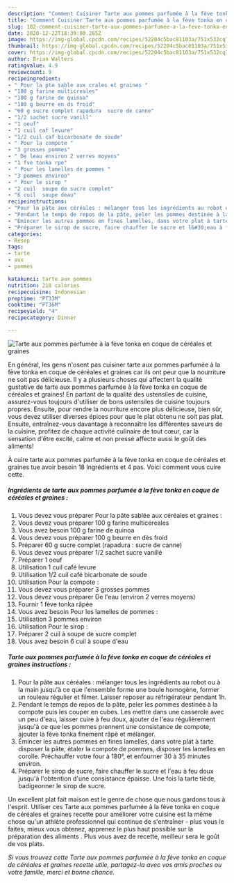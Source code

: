 ```yaml
---
description: "Comment Cuisiner Tarte aux pommes parfumée à la fève tonka en coque de céréales et graines"
title: "Comment Cuisiner Tarte aux pommes parfumée à la fève tonka en coque de céréales et graines"
slug: 182-comment-cuisiner-tarte-aux-pommes-parfumee-a-la-feve-tonka-en-coque-de-cereales-et-graines
date: 2020-12-22T18:39:00.265Z
image: https://img-global.cpcdn.com/recipes/52204c5bac81103a/751x532cq70/tarte-aux-pommes-parfumee-a-la-feve-tonka-en-coque-de-cereales-et-graines-photo-principale-de-la-recette.jpg
thumbnail: https://img-global.cpcdn.com/recipes/52204c5bac81103a/751x532cq70/tarte-aux-pommes-parfumee-a-la-feve-tonka-en-coque-de-cereales-et-graines-photo-principale-de-la-recette.jpg
cover: https://img-global.cpcdn.com/recipes/52204c5bac81103a/751x532cq70/tarte-aux-pommes-parfumee-a-la-feve-tonka-en-coque-de-cereales-et-graines-photo-principale-de-la-recette.jpg
author: Brian Walters
ratingvalue: 4.9
reviewcount: 9
recipeingredient:
- " Pour la pte sable aux crales et graines "
- "100 g farine multicreales"
- "100 g farine de quinoa"
- "100 g beurre en ds froid"
- "60 g sucre complet rapadura  sucre de canne"
- "1/2 sachet sucre vanill"
- "1 oeuf"
- "1 cuil caf levure"
- "1/2 cuil caf bicarbonate de soude"
- " Pour la compote "
- "3 grosses pommes"
- " De leau environ 2 verres moyens"
- "1 fve tonka rpe"
- " Pour les lamelles de pommes "
- "3 pommes environ"
- " Pour le sirop "
- "2 cuil  soupe de sucre complet"
- "6 cuil  soupe deau"
recipeinstructions:
- "Pour la pâte aux céréales : mélanger tous les ingrédients au robot ou à la main jusqu&#39;à ce que l&#39;ensemble forme une boule homogène, former un rouleau régulier et filmer. Laisser reposer au réfrigérateur pendant 1h."
- "Pendant le temps de repos de la pâte, peler les pommes destinée à la compote puis les couper en cubes. Les mettre dans une casserole avec un peu d&#39;eau, laisser cuire à feu doux, ajouter de l&#39;eau régulièrement jusqu&#39;à ce que les pommes prennent une consistance de compote, ajouter la fève tonka finement râpé et mélanger."
- "Émincer les autres pommes en fines lamelles, dans votre plat à tarte disposer la pâte, étaler la compote de pommes, disposer les lamelles en corolle. Préchauffer votre four à 180°, et enfourner 30 à 35 minutes environ."
- "Préparer le sirop de sucre, faire chauffer le sucre et l&#39;eau à feu doux jusqu&#39;à l&#39;obtention d&#39;une consistance épaisse. Une fois la tarte tiède, badigeonner le sirop de sucre."
categories:
- Resep
tags:
- tarte
- aux
- pommes

katakunci: tarte aux pommes 
nutrition: 218 calories
recipecuisine: Indonesian
preptime: "PT33M"
cooktime: "PT36M"
recipeyield: "4"
recipecategory: Dinner

---
```



![Tarte aux pommes parfumée à la fève tonka en coque de céréales et graines](https://img-global.cpcdn.com/recipes/52204c5bac81103a/751x532cq70/tarte-aux-pommes-parfumee-a-la-feve-tonka-en-coque-de-cereales-et-graines-photo-principale-de-la-recette.jpg)

En général, les gens n'osent pas cuisiner tarte aux pommes parfumée à la fève tonka en coque de céréales et graines car ils ont peur que la nourriture ne soit pas délicieuse. Il y a plusieurs choses qui affectent la qualité gustative de tarte aux pommes parfumée à la fève tonka en coque de céréales et graines! En partant de la qualité des ustensiles de cuisine, assurez-vous toujours d'utiliser de bons ustensiles de cuisine toujours propres. Ensuite, pour rendre la nourriture encore plus délicieuse, bien sûr, vous devez utiliser diverses épices pour que le plat obtenu ne soit pas plat. Ensuite, entraînez-vous davantage à reconnaître les différentes saveurs de la cuisine, profitez de chaque activité culinaire de tout cœur, car la sensation d'être excité, calme et non pressé affecte aussi le goût des aliments!

<!--inarticleads1-->

À cuire tarte aux pommes parfumée à la fève tonka en coque de céréales et graines tue avoir besoin 18 Ingrédients et 4 pas. Voici comment vous cuire cette.

##### Ingrédients de tarte aux pommes parfumée à la fève tonka en coque de céréales et graines :

1. Vous devez vous préparer  Pour la pâte sablée aux céréales et graines :
1. Vous devez vous préparer 100 g farine multicéreales
1. Vous avez besoin 100 g farine de quinoa
1. Vous devez vous préparer 100 g beurre en dès froid
1. Préparer 60 g sucre complet (rapadura : sucre de canne)
1. Vous devez vous préparer 1/2 sachet sucre vanillé
1. Préparer 1 oeuf
1. Utilisation 1 cuil café levure
1. Utilisation 1/2 cuil café bicarbonate de soude
1. Utilisation  Pour la compote :
1. Vous devez vous préparer 3 grosses pommes
1. Vous devez vous préparer  De l&#39;eau (environ 2 verres moyens)
1. Fournir 1 fève tonka râpée
1. Vous avez besoin  Pour les lamelles de pommes :
1. Utilisation 3 pommes environ
1. Utilisation  Pour le sirop :
1. Préparer 2 cuil à soupe de sucre complet
1. Vous avez besoin 6 cuil à soupe d&#39;eau




<!--inarticleads2-->

##### Tarte aux pommes parfumée à la fève tonka en coque de céréales et graines instructions :

1. Pour la pâte aux céréales : mélanger tous les ingrédients au robot ou à la main jusqu&#39;à ce que l&#39;ensemble forme une boule homogène, former un rouleau régulier et filmer. Laisser reposer au réfrigérateur pendant 1h.
1. Pendant le temps de repos de la pâte, peler les pommes destinée à la compote puis les couper en cubes. Les mettre dans une casserole avec un peu d&#39;eau, laisser cuire à feu doux, ajouter de l&#39;eau régulièrement jusqu&#39;à ce que les pommes prennent une consistance de compote, ajouter la fève tonka finement râpé et mélanger.
1. Émincer les autres pommes en fines lamelles, dans votre plat à tarte disposer la pâte, étaler la compote de pommes, disposer les lamelles en corolle. Préchauffer votre four à 180°, et enfourner 30 à 35 minutes environ.
1. Préparer le sirop de sucre, faire chauffer le sucre et l&#39;eau à feu doux jusqu&#39;à l&#39;obtention d&#39;une consistance épaisse. Une fois la tarte tiède, badigeonner le sirop de sucre.




<!--inarticleads1-->

<p>
Un excellent plat fait maison est le genre de chose que nous gardons tous à l'esprit. Utiliser ces Tarte aux pommes parfumée à la fève tonka en coque de céréales et graines recette pour améliorer votre cuisine est la même chose qu'un athlète professionnel qui continue de s'entraîner - plus vous le faites, mieux vous obtenez, apprenez le plus haut possible sur la préparation des aliments . Plus vous avez de recette, meilleur sera le goût de vos plats.
</p>

<p>
<i>Si vous trouvez cette Tarte aux pommes parfumée à la fève tonka en coque de céréales et graines recette utile, partagez-la avec vos amis proches ou votre famille, merci et bonne chance.</i>
</p>
